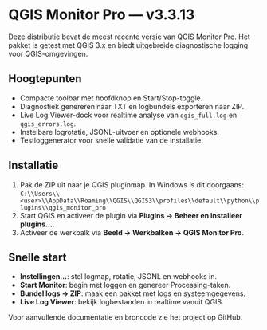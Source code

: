 # QGIS Monitor Pro — v3.3.13

Deze distributie bevat de meest recente versie van QGIS Monitor Pro. Het pakket is getest met QGIS 3.x en biedt uitgebreide diagnostische logging voor QGIS-omgevingen.

## Hoogtepunten
- Compacte toolbar met hoofdknop en Start/Stop-toggle.
- Diagnostiek genereren naar TXT en logbundels exporteren naar ZIP.
- Live Log Viewer-dock voor realtime analyse van `qgis_full.log` en `qgis_errors.log`.
- Instelbare logrotatie, JSONL-uitvoer en optionele webhooks.
- Testloggenerator voor snelle validatie van de installatie.

## Installatie
1. Pak de ZIP uit naar je QGIS pluginmap. In Windows is dit doorgaans:
   `C:\\Users\\<user>\\AppData\\Roaming\\QGIS\\QGIS3\\profiles\\default\\python\\plugins\\qgis_monitor_pro`
2. Start QGIS en activeer de plugin via **Plugins → Beheer en installeer plugins…**.
3. Activeer de werkbalk via **Beeld → Werkbalken → QGIS Monitor Pro**.

## Snelle start
- **Instellingen…**: stel logmap, rotatie, JSONL en webhooks in.
- **Start Monitor**: begin met loggen en genereer Processing-taken.
- **Bundel logs → ZIP**: maak een pakket met logs en systeemgegevens.
- **Live Log Viewer**: bekijk logbestanden in realtime vanuit QGIS.

Voor aanvullende documentatie en broncode zie het project op GitHub.
